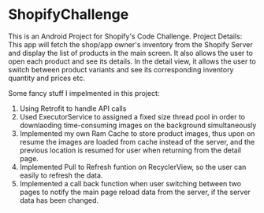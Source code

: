 # ShopifyChallenge
This is an Android Project for Shopify's Code Challenge.
Project Details:
This app will fetch the shop/app owner's inventory from the Shopify Server and display the list of products in the main screen. It also allows the user to open each product and see its details. In the detail view, it allows the user to switch between product variants and see its corresponding inventory quantity and prices etc.

Some fancy stuff I impelmented in this project:
1. Using Retrofit to handle API calls
2. Used ExecutorService to assigned a fixed size thread pool in order to downlaoding time-consuming images on the background simultaneously
3. Implemented my own Ram Cache to store product images, thus upon on resume the images are loaded from cache instead of the server, and the previous location is resumed for user when returning from the detail page.
4. Implemented Pull to Refresh funtion on RecyclerView, so the user can easily to refresh the data. 
5. Implemented a call back function when user switching between two pages to notify the main page reload data from the server, if the server data has been changed.
